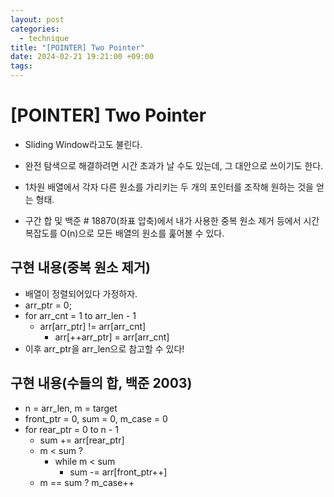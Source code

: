 ```yaml
---
layout: post
categories:
  - technique
title: "[POINTER] Two Pointer"
date: 2024-02-21 19:21:00 +09:00
tags:
---
```

# \[POINTER] Two Pointer

- Sliding Window라고도 불린다.
- 완전 탐색으로 해결하려면 시간 초과가 날 수도 있는데, 그 대안으로 쓰이기도 한다.
- 1차원 배열에서 각자 다른 원소를 가리키는 두 개의 포인터를 조작해 원하는 것을 얻는 형태.

- 구간 합 및 백준 # 18870(좌표 압축)에서 내가 사용한 중복 원소 제거 등에서 시간 복잡도를 O(n)으로 모든 배열의 원소를 훑어볼 수 있다.

## 구현 내용(중복 원소 제거)
- 배열이 정렬되어있다 가정하자.
- arr_ptr = 0;
- for arr_cnt = 1 to arr_len - 1
	- arr\[arr_ptr] != arr\[arr_cnt]
		- arr\[++arr_ptr] = arr\[arr_cnt]
- 이후 arr_ptr을 arr_len으로 참고할 수 있다!

## 구현 내용(수들의 합, 백준 2003)
- n = arr_len, m = target
- front_ptr = 0, sum = 0, m_case = 0
- for rear_ptr = 0 to n - 1
	- sum += arr\[rear_ptr]
	- m < sum ?
		- while m < sum
			- sum -= arr\[front_ptr++]
	- m == sum ? m_case++